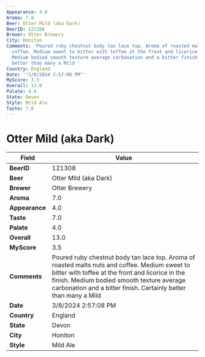 ```yaml
---
Appearance: 4.0
Aroma: 7.0
Beer: Otter Mild (aka Dark)
BeerID: 121308
Brewer: Otter Brewery
City: Honiton
Comments: 'Poured ruby chestnut body tan lace top. Aroma of roasted malts nuts and
  coffee. Medium sweet to bitter with toffee at the front and licorice in the finish.
  Medium bodied smooth texture average carbonation and a bitter finish. Certainly
  better than many a Mild '
Country: England
Date: '"3/8/2024 2:57:08 PM"'
MyScore: 3.5
Overall: 13.0
Palate: 4.0
State: Devon
Style: Mild Ale
Taste: 7.0
---
```


# Otter Mild (aka Dark)

| Field         | Value |
|---------------|-------|
| **BeerID** | 121308 |
| **Beer** | Otter Mild (aka Dark) |
| **Brewer** | Otter Brewery |
| **Aroma** | 7.0 |
| **Appearance** | 4.0 |
| **Taste** | 7.0 |
| **Palate** | 4.0 |
| **Overall** | 13.0 |
| **MyScore** | 3.5 |
| **Comments** | Poured ruby chestnut body tan lace top. Aroma of roasted malts nuts and coffee. Medium sweet to bitter with toffee at the front and licorice in the finish. Medium bodied smooth texture average carbonation and a bitter finish. Certainly better than many a Mild  |
| **Date** | 3/8/2024 2:57:08 PM |
| **Country** | England |
| **State** | Devon |
| **City** | Honiton |
| **Style** | Mild Ale |
